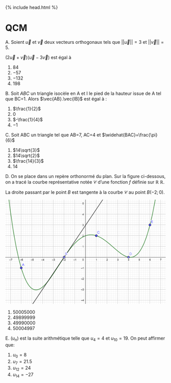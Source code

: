 {% include head.html %}

# QCM

A. Soient $\vec{u}$ et $\vec{v}$ deux vecteurs orthogonaux tels que $||\vec{u}||=3$ et $||\vec{v}||=5$. 

$(2\vec{u}+\vec{v})(\vec{u}-3\vec{v})$ est égal à 

1. $84$
2. $-57$
3. $-132$
4. $198$

B. Soit $ABC$ un triangle isocèle en A et I le pied de la hauteur issue de A tel que BC=1. Alors $\vec{AB}.\vec{IB}$ est égal à :

1. $\frac{1}{2}$
2. $0$
3. $-\frac{1}{4}$
4. $-1$

C. Soit ABC un triangle tel que AB=7, AC=4 et $\widehat{BAC}=\frac{\pi}{6}$

1. $14\sqrt{3}$
2. $14\sqrt{2}$
3. $\frac{14}{3}$
4. $14$

D. On se place dans un repère orthonormé du plan. Sur la figure ci-dessous, on a tracé la courbe représentative notée $\mathcal{C}$ d’une fonction $f$ définie sur ℝ $\mathbb{R}$.

La droite passant par le point $B$ est tangente à la courbe $\mathcal{C}$ au point $B(-2;0)$.

 <img src="../assets/img/CourbeDm8.png" alt="courbe dm 8" />

1. 50005000
2. 49899999
3. 49990000 
4. 50004997

E. $(u_n)$ est la suite arithmétique telle que $u_4=4$ et $u_{10}=19$. On peut affirmer que:
1. $u_0=8$
2. $u_7=21.5$
3. $u_{12}=24$
4. $u_{14}=-27$

